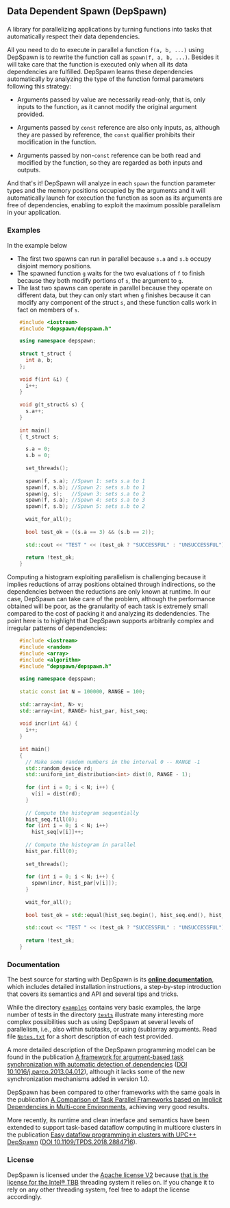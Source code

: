 ## Data Dependent Spawn (DepSpawn) </p>

A library for parallelizing applications by turning functions into tasks that automatically respect their data dependencies.

All you need to do to execute in parallel a function `f(a, b, ...)` using DepSpawn is to rewrite the function call as `spawn(f, a, b, ...)`. Besides it will take care that the function is executed only when all its data dependencies are fulfilled. DepSpawn learns these dependencies automatically by analyzing the type of the function formal parameters following this strategy:

 - Arguments passed by value are necessarily read-only, that is, only inputs to the function, as it cannot modify the original argument provided.
 
 - Arguments passed by `const` reference are also only inputs, as, although they are passed by reference, the `const` qualifier prohibits their modification in the function.
 
 - Arguments passed by non-`const` reference can be both read and modified by the function, so they are regarded as both inputs and outputs.

And that's it! DepSpawn will analyze in each `spawn` the function parameter types and the memory positions occupied by the arguments and it will automatically launch for execution the function as soon as its arguments are free of dependencies, enabling to exploit the maximum possible parallelism in your application.

### Examples

In the example below

 - The first two spawns can run in parallel because `s.a` and `s.b` occupy disjoint memory positions.
 - The spawned function `g` waits for the two evaluations of `f` to finish because they both modify portions of `s`, the argument to `g`.
 - The last two spawns can operate in parallel because they operate on different data, but they can only start when `g` finishes because it can modify any component of the struct `s`, and these function calls work in fact on members of `s`.

```cpp 
    #include <iostream>
    #include "depspawn/depspawn.h"

	using namespace depspawn;
	
	struct t_struct {
	  int a, b;
	};
	
	void f(int &i) {
	  i++;
	}
	
	void g(t_struct& s) {  
	  s.a++;
	}
	
	int main()
	{ t_struct s;

	  s.a = 0;
	  s.b = 0;
	  
	  set_threads();
	  
	  spawn(f, s.a); //Spawn 1: sets s.a to 1
	  spawn(f, s.b); //Spawn 2: sets s.b to 1
	  spawn(g, s);   //Spawn 3: sets s.a to 2
	  spawn(f, s.a); //Spawn 4: sets s.a to 3
	  spawn(f, s.b); //Spawn 5: sets s.b to 2
	  
	  wait_for_all();
	
	  bool test_ok = ((s.a == 3) && (s.b == 2));
	  
	  std::cout << "TEST " << (test_ok ? "SUCCESSFUL" : "UNSUCCESSFUL") << std::endl;
	  
	  return !test_ok;
	}
```


Computing a histogram exploiting parallelism is challenging because it implies reductions of array positions obtained through indirections, so the dependencies between the reductions are only known at runtime. In our case, DepSpawn can take care of the problem, although the performance obtained will be poor, as the granularity of each task is extremely small compared to the cost of packing it and analyzing its dedendencies. The point here is to highlight that DepSpawn supports arbitrarily complex and irregular patterns of dependencies:

```cpp
	#include <iostream>
	#include <random>
	#include <array>
	#include <algorithm>
	#include "depspawn/depspawn.h"
	
	using namespace depspawn;
	
	static const int N = 100000, RANGE = 100;
	
	std::array<int, N> v;
	std::array<int, RANGE> hist_par, hist_seq;
	
	void incr(int &i) {
	  i++;
	}
	
	int main()
	{
	  // Make some random numbers in the interval 0 -- RANGE -1
	  std::random_device rd;
	  std::uniform_int_distribution<int> dist(0, RANGE - 1);
	  
	  for (int i = 0; i < N; i++) {
	    v[i] = dist(rd);
	  }
	  
	  // Compute the histogram sequentially
	  hist_seq.fill(0);
	  for (int i = 0; i < N; i++)
	    hist_seq[v[i]]++;
	    	
	  // Compute the histogram in parallel
	  hist_par.fill(0);
	  
	  set_threads();
	
	  for (int i = 0; i < N; i++) {
	    spawn(incr, hist_par[v[i]]);
	  }
	  
	  wait_for_all();
		
	  bool test_ok = std::equal(hist_seq.begin(), hist_seq.end(), hist_par.begin());
	  
	  std::cout << "TEST " << (test_ok ? "SUCCESSFUL" : "UNSUCCESSFUL") << std::endl;
	  
	  return !test_ok;
	}
```

### Documentation

The best source for starting with DepSpawn is its **[online documentation](http://fraguela.github.io/depspawn/)**, which includes detailed installation instructions, a step-by-step introduction that covers its semantics and API and several tips and tricks. 

While the directory [`examples`](https://github.com/fraguela/depspawn/tree/master/examples) contains very basic examples, the large number of tests in the directory [`tests`](https://github.com/fraguela/depspawn/tree/master/tests) illustrate many interesting more complex possibilities such as using DepSpawn at several levels of parallelism, i.e., also within subtasks, or using (sub)array arguments. Read file [`Notes.txt`](https://github.com/fraguela/depspawn/blob/master/tests/Notes.txt) for a short description of each test provided.

A more detailed description of the DepSpawn programming model can be found in the publication [A framework for argument-based task synchronization with automatic detection of dependencies](http://gac.udc.es/~basilio/papers/Gonzalez13-DepSpawn.pdf) ([DOI 10.1016/j.parco.2013.04.012](http://dx.doi.org/10.1016/j.parco.2013.04.012)), although it lacks some of the new synchronization mechanisms added in version 1.0.

DepSpawn has been compared to other frameworks with the same goals in the publication [A Comparison of Task Parallel Frameworks based on Implicit Dependencies in Multi-core Environments](https://scholarspace.manoa.hawaii.edu/handle/10125/41914), achieving very good results.

More recently, its runtime and clean interface and semantics have been extended to support task-based dataflow computing in multicore clusters in the publication [Easy dataflow programming in clusters with UPC++ DepSpawn](http://gac.udc.es/~basilio/papers/Fraguela19_UPCxxDepSpawn.pdf) ([DOI 10.1109/TPDS.2018.2884716](http://dx.doi.org/10.1109/TPDS.2018.2884716)).

### License

DepSpawn is licensed under the [Apache license V2](http://www.apache.org/licenses/) because [that is the license for the Intel® TBB](https://www.threadingbuildingblocks.org/how-tbb-licensed) threading system it relies on. If you change it to rely on any other threading system, feel free to adapt the license accordingly.


